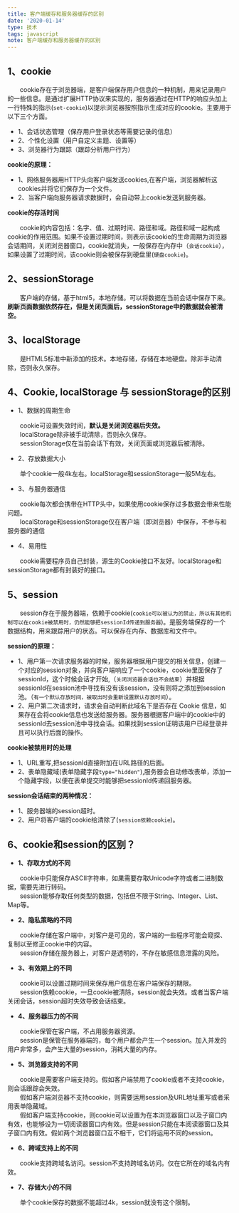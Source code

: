 ```yaml
---
title: 客户端缓存和服务器缓存的区别
date: '2020-01-14'
type: 技术
tags: javascript
note: 客户端缓存和服务器缓存的区别
---
```

## 1、cookie
&#8195;&#8195;cookie存在于浏览器端，是客户端保存用户信息的一种机制，用来记录用户的一些信息。是通过扩展HTTP协议来实现的，服务器通过在HTTP的响应头加上一行特殊的指示(`set-cookie`)以提示浏览器按照指示生成对应的cookie。主要用于以下三个方面。
+ 1、会话状态管理（保存用户登录状态等需要记录的信息）
+ 2、个性化设置（用户自定义主题、设置等）
+ 3、浏览器行为跟踪（跟踪分析用户行为）

**cookie的原理：**
+ 1、网络服务器用HTTP头向客户端发送cookies,在客户端，浏览器解析这cookies并将它们保存为一个文件。
+ 2、当客户端向服务器请求数据时，会自动带上cookie发送到服务器。

**cookie的存活时间**

&#8195;&#8195;cookie的内容包括：名字、值、过期时间、路径和域。路径和域一起构成cookie的作用范围。如果不设置过期时间，则表示该cookie的生命周期为浏览器会话期间，关闭浏览器窗口，cookie就消失，一般保存在内存中（`会话cookie`），如果设置了过期时间，该cookie则会被保存到硬盘里(`硬盘cookie`)。

## 2、sessionStorage
&#8195;&#8195;客户端的存储，基于html5，本地存储。可以将数据在当前会话中保存下来。**刷新页面数据依然存在，但是关闭页面后，sessionStorage中的数据就会被清空。**

## 3、localStorage
&#8195;&#8195;是HTML5标准中新添加的技术。本地存储，存储在本地硬盘。除非手动清除，否则永久保存。

## 4、Cookie, localStorage 与 sessionStorage的区别

+ 1、数据的周期生命

&#8195;&#8195;cookie可设置失效时间，**默认是关闭浏览器后失效。**<br>
&#8195;&#8195;localStorage除非被手动清除，否则永久保存。<br>
&#8195;&#8195;sessionStorage仅在当前会话下有效，关闭页面或浏览器后被清除。<br>
+ 2、存放数据大小

&#8195;&#8195;单个cookie一般4k左右。localStorage和sessionStorage一般5M左右。
+ 3、与服务器通信

&#8195;&#8195;cookie每次都会携带在HTTP头中，如果使用cookie保存过多数据会带来性能问题。<br>
&#8195;&#8195;localStorage和sessionStorage仅在客户端（即浏览器）中保存，不参与和服务器的通信
+ 4、易用性

&#8195;&#8195;cookie需要程序员自己封装，源生的Cookie接口不友好。localStorage和sessionStorage都有封装好的接口。

## 5、session
&#8195;&#8195;session存在于服务器端，依赖于cookie(`cookie可以被认为的禁止，所以有其他机制可以在cookie被禁用时，仍然能够把sessionId传递到服务器`)。是服务端保存的一个数据结构，用来跟踪用户的状态。可以保存在内存、数据库和文件中。<br>

**session的原理：**
+ 1、用户第一次请求服务器的时候，服务器根据用户提交的相关信息，创建一个对应的session对象，并向客户端响应了一个cookie，cookie里面保存了sessionId，这个时候会话才开始,（`关闭浏览器会话也不会结束`）并根据sessionId在session池中寻找有没有该session，没有则将之添加到session池。（`有一个默认存放时间，被取出时会重新设置默认存放时间`）。
+ 2、用户第二次请求时，请求会自动判断此域名下是否存在 Cookie 信息，如果存在会将cookie信息也发送给服务器。服务器根据客户端中的cookie中的sessionId去session池中寻找会话。如果找到session证明该用户已经登录并且可以执行后面的操作。

**cookie被禁用时的处理**
+ 1、URL重写,把sessionId直接附加在URL路径的后面。
+ 2、表单隐藏域(表单隐藏字段`type="hidden"`),服务器会自动修改表单，添加一个隐藏字段，以便在表单提交时能够把sessionId传递回服务器。

**session会话结束的两种情况：**
+ 1、服务器端的session超时。
+ 2、用户将客户端的cookie给清除了(`session依赖cookie`)。

## 6、cookie和session的区别？
+ **1、存取方式的不同**

&#8195;&#8195;cookie中只能保存ASCII字符串，如果需要存取Unicode字符或者二进制数据，需要先进行转码。<br>
&#8195;&#8195;session能够存取任何类型的数据，包括但不限于String、Integer、List、Map等。
+ **2、隐私策略的不同**

&#8195;&#8195;cookie存储在客户端中，对客户是可见的，客户端的一些程序可能会窥探、复制以至修正cookie中的内容。<br>
&#8195;&#8195;session存储在服务器上，对客户是透明的，不存在敏感信息泄露的风险。
+ **3、有效期上的不同**

&#8195;&#8195;cookie可以设置过期时间来保存用户信息在客户端保存的期限。<br>
&#8195;&#8195;session依赖cookie，一旦cookie被清除，session就会失效。或者当客户端关闭会话，session超时失效导致会话结束。
+ **4、服务器压力的不同**

&#8195;&#8195;cookie保管在客户端，不占用服务器资源。<br>
&#8195;&#8195;session是保管在服务器端的，每个用户都会产生一个session。加入并发的用户非常多，会产生大量的session，消耗大量的内存。

+ **5、浏览器支持的不同**

&#8195;&#8195;cookie是需要客户端支持的。假如客户端禁用了cookie或者不支持cookie，则会话跟踪会失效。<br>
&#8195;&#8195;假如客户端浏览器不支持cookie，则需要运用session及URL地址重写或者采用表单隐藏域。<br>
&#8195;&#8195;假如客户端支持cookie，则cookie可以设置为在本浏览器窗口以及子窗口内有效，也能够设为一切阅读器窗口内有效。但是session只能在本阅读器窗口及其子窗口内有效。假如两个浏览器窗口互不相干，它们将运用不同的session。
+ **6、跨域支持上的不同**

&#8195;&#8195;cookie支持跨域名访问。session不支持跨域名访问。仅在它所在的域名内有效。

+ **7、存储大小的不同**

&#8195;&#8195;单个cookie保存的数据不能超过4k，session就没有这个限制。

<Valine></Valine>